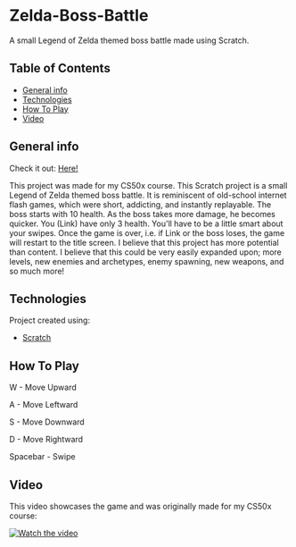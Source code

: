 # Zelda-Boss-Battle
A small Legend of Zelda themed boss battle made using Scratch.

## Table of Contents
* [General info](#general-info)
* [Technologies](#technologies)
* [How To Play](#how-to-play)
* [Video](#video)

## General info
Check it out: [Here!](https://scratch.mit.edu/projects/428290757/)

This project was made for my CS50x course. This Scratch project is a small Legend of Zelda themed boss battle. It is reminiscent of old-school internet flash games, which were short, addicting, and instantly replayable. The boss starts with 10 health. As the boss takes more damage, he becomes quicker. You (Link) have only 3 health. You'll have to be a little smart about your swipes. Once the game is over, i.e. if Link or the boss loses, the game will restart to the title screen. I believe that this project has more potential than content. I believe that this could be very easily expanded upon; more levels, new enemies and archetypes, enemy spawning, new weapons, and so much more!

## Technologies
Project created using:
* [Scratch](https://scratch.mit.edu/)

## How To Play
W - Move Upward

A - Move Leftward

S - Move Downward

D - Move Rightward

Spacebar - Swipe

## Video
This video showcases the game and was originally made for my CS50x course:

[![Watch the video](https://img.youtube.com/vi/lMwVZQEprB8/hqdefault.jpg)](https://www.youtube.com/watch?v=lMwVZQEprB8)
